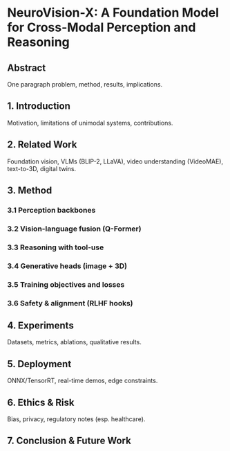 # NeuroVision-X: A Foundation Model for Cross-Modal Perception and Reasoning

## Abstract
One paragraph problem, method, results, implications.

## 1. Introduction
Motivation, limitations of unimodal systems, contributions.

## 2. Related Work
Foundation vision, VLMs (BLIP-2, LLaVA), video understanding (VideoMAE), text-to-3D, digital twins.

## 3. Method
### 3.1 Perception backbones
### 3.2 Vision-language fusion (Q-Former)
### 3.3 Reasoning with tool-use
### 3.4 Generative heads (image + 3D)
### 3.5 Training objectives and losses
### 3.6 Safety & alignment (RLHF hooks)

## 4. Experiments
Datasets, metrics, ablations, qualitative results.

## 5. Deployment
ONNX/TensorRT, real-time demos, edge constraints.

## 6. Ethics & Risk
Bias, privacy, regulatory notes (esp. healthcare).

## 7. Conclusion & Future Work
